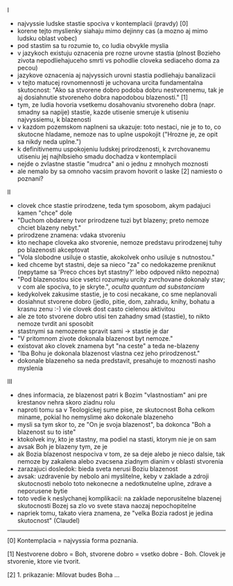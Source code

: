 I

- najvyssie ludske stastie spociva v kontemplacii (pravdy) [0]
- korene tejto myslienky siahaju mimo dejinny cas (a mozno aj mimo ludsku oblast vobec)
- pod stastim sa tu rozumie to, co ludia obvykle myslia
- v jazykoch existuju oznacenia pre rozne urovne stastia (plnost Bozieho zivota nepodliehajuceho smrti vs pohodlie cloveka sediaceho doma za pecou)
- jazykove oznacenia aj najvyssich urovni stastia podliehaju banalizacii
- v tejto matucej rovnomennosti je uchovana urcita fundamentalna skutocnost: "Ako sa stvorene dobro podoba dobru nestvorenemu, tak je aj dosiahnutie stvoreneho dobra napodobou blazenosti." [1]
- tym, ze ludia hovoria vsetkemu dosahovaniu stvoreneho dobra (napr. smadny sa napije) stastie, kazde utisenie smeruje k utiseniu najvyssiemu, k blazenosti
- v kazdom pozemskom naplneni sa ukazuje: toto nestaci, nie je to to, co skutocne hladame, nemoze nas to uplne uspokojit ("Hrozne je, ze opit sa nikdy neda uplne.")
- k definitivnemu uspokojeniu ludskej prirodzenosti, k zvrchovanemu utiseniu jej najhlbsieho smadu dochadza v kontemplacii
- nejde o zvlastne stastie "mudrca" ani o jednu z mnohych moznosti
- ale nemalo by sa omnoho vacsim pravom hovorit o laske [2] namiesto o poznani?

II

- clovek chce stastie prirodzene, teda tym sposobom, akym padajuci kamen "chce" dole
- "Duchom obdareny tvor prirodzene tuzi byt blazeny; preto nemoze chciet blazeny nebyt."
- prirodzene znamena: vdaka stvoreniu
- kto nechape cloveka ako stvorenie, nemoze predstavu prirodzenej tuhy po blazenosti akceptovat
- "Vola slobodne usiluje o stastie, akokolvek onho usiluje s nutnostou."
- ked chceme byt stastni, deje sa nieco "za" co nedokazeme preniknut (nepytame sa 'Preco chces byt stastny?' lebo odpoved nikto nepozna)
- "Pod blazenostou sice vsetci rozumeju urcity zvrchovane dokonaly stav; v com ale spociva, to je skryte.", *oculta quantum ad substanciam*
- kedykolvek zakusime stastie, je to cosi necakane, co sme neplanovali
- dosiahnut stvorene dobro (jedlo, pitie, dom, zahradu, knihy, bohatu a krasnu zenu :-) vie clovek dost casto cielenou aktivitou
- ale ze toto stvorene dobro utisi ten zahadny smad (stastie), to nikto nemoze tvrdit ani sposobit 
- stastnymi sa nemozeme spravit sami -> stastie je dar
- "V pritomnom zivote dokonala blazenost byt nemoze."
- existovat ako clovek znamena byt "na ceste" a teda ne-blazeny
- "Iba Bohu je dokonala blazenost vlastna cez jeho prirodzenost."
- dokonale blazeneho sa neda predstavit, presahuje to moznosti nasho myslenia

III

- dnes informacia, ze blazenost patri k Bozim "vlastnostiam" ani pre krestanov nehra skoro ziadnu rolu
- naproti tomu sa v Teologickej sume pise, ze skutocnost Boha celkom miname, pokial ho nemyslime ako dokonale blazeneho
- mysli sa tym skor to, ze "On je svoja blazenost", ba dokonca "Boh a blazenost su to iste"
- ktokolvek iny, kto je stastny, ma podiel na stasti, ktorym nie je on sam
- avsak Boh je blazeny tym, ze je
- ak Bozia blazenost nespociva v tom, ze sa deje alebo je nieco dalsie, tak nemoze by zakalena alebo zvacsena ziadnym dianim v oblasti stvorenia
- zarazajuci dosledok: bieda sveta nerusi Boziu blazenost
- avsak: uzdravenie by nebolo ani myslitelne, keby v zaklade a zdroji skutocnosti nebolo toto nekonecne a nedotknutelne uplne, zdrave a neporusene bytie
- toto vedie k neslychanej komplikacii: na zaklade neporusitelne blazenej skutocnosti Bozej sa zlo vo svete stava naozaj nepochopitelne
- napriek tomu, takato viera znamena, ze "velka Bozia radost je jedina skutocnost" (Claudel)

---

[0] Kontemplacia = najvyssia forma poznania.

[1] Nestvorene dobro = Boh, stvorene dobro = vsetko dobre - Boh. Clovek je stvorenie, ktore vie tvorit.

[2] 1. prikazanie: Milovat budes Boha ...

